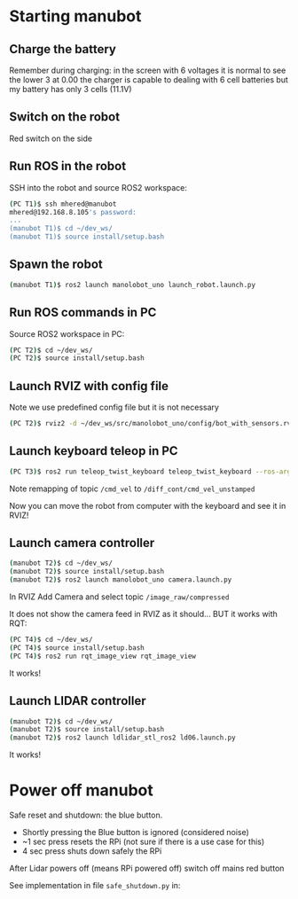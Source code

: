 # Starting manubot

## Charge the battery

Remember during charging: in the screen with 6 voltages it is normal to see the lower 3 at 0.00 the charger is capable to dealing with 6 cell batteries but my battery has only 3 cells (11.1V)

## Switch on the robot

Red switch on the side

## Run ROS in the robot

SSH into the robot and source ROS2 workspace:

```bash
(PC T1)$ ssh mhered@manubot
mhered@192.168.8.105's password: 
...
(manubot T1)$ cd ~/dev_ws/
(manubot T1)$ source install/setup.bash
```

## 

## Spawn the robot

```bash
(manubot T1)$ ros2 launch manolobot_uno launch_robot.launch.py
```

## Run ROS commands in PC

Source ROS2 workspace in PC:

```bash
(PC T2)$ cd ~/dev_ws/
(PC T2)$ source install/setup.bash
```

## Launch RVIZ with config file

Note we use predefined config file but it is not necessary

```bash
(PC T2)$ rviz2 -d ~/dev_ws/src/manolobot_uno/config/bot_with_sensors.rviz
```

## Launch keyboard teleop in PC

```bash
(PC T3)$ ros2 run teleop_twist_keyboard teleop_twist_keyboard --ros-args -r /cmd_vel:=/diff_cont/cmd_vel_unstamped
```

Note remapping of topic `/cmd_vel` to `/diff_cont/cmd_vel_unstamped`

Now you can move the robot from computer with the keyboard and see it in RVIZ!

## Launch camera controller

```bash
(manubot T2)$ cd ~/dev_ws/
(manubot T2)$ source install/setup.bash
(manubot T2)$ ros2 launch manolobot_uno camera.launch.py
```

In RVIZ Add Camera and select topic `/image_raw/compressed`

It does not show the camera feed in RVIZ as it should... BUT it works with RQT:

```bash
(PC T4)$ cd ~/dev_ws/
(PC T4)$ source install/setup.bash 
(PC T4)$ ros2 run rqt_image_view rqt_image_view
```

It works!

## Launch LIDAR controller

```bash
(manubot T2)$ cd ~/dev_ws/
(manubot T2)$ source install/setup.bash
(manubot T2)$ ros2 launch ldlidar_stl_ros2 ld06.launch.py 
```

It works!

# Power off manubot

Safe reset and shutdown: the blue button.

* Shortly pressing the Blue button is ignored (considered noise)
* ~1 sec press resets the RPi (not sure if there is a use case for this)
* 4 sec press shuts down safely the RPi

After Lidar powers off (means RPi powered off) switch off mains red button

See implementation in file `safe_shutdown.py` in: [](/home/mhered/manolobot/code/button/) 